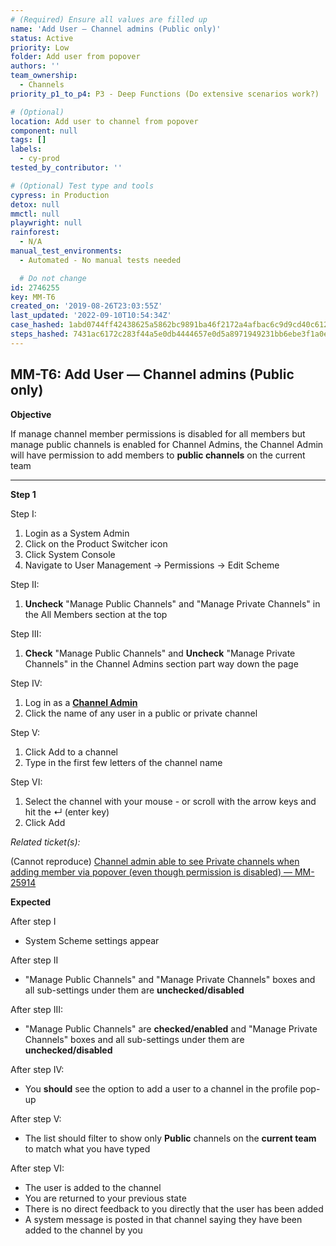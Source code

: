 ```yaml
---
# (Required) Ensure all values are filled up
name: 'Add User — Channel admins (Public only)'
status: Active
priority: Low
folder: Add user from popover
authors: ''
team_ownership:
  - Channels
priority_p1_to_p4: P3 - Deep Functions (Do extensive scenarios work?)

# (Optional)
location: Add user to channel from popover
component: null
tags: []
labels:
  - cy-prod
tested_by_contributor: ''

# (Optional) Test type and tools
cypress: in Production
detox: null
mmctl: null
playwright: null
rainforest:
  - N/A
manual_test_environments:
  - Automated - No manual tests needed

  # Do not change
id: 2746255
key: MM-T6
created_on: '2019-08-26T23:03:55Z'
last_updated: '2022-09-10T10:54:34Z'
case_hashed: 1abd0744ff42438625a5862bc9891ba46f2172a4afbac6c9d9cd40c61209caeff071bb74f0d794bbcddfe3432f876ab3
steps_hashed: 7431ac6172c283f44a5e0db4444657e0d5a8971949231bb6ebe3f1a0e8377565ffce887dcaf16b73f19ea186bc1ed5ad
---
```


<!-- (Auto-generated) Based on frontmatter's "key" and "name" -->

## MM-T6: Add User — Channel admins (Public only)

**Objective**

If manage channel member permissions is disabled for all members but manage public channels is enabled for Channel Admins, the Channel Admin will have permission to add members to **public channels** on the current team

---

**Step 1**

Step I:

1. Login as a System Admin
2. Click on the Product Switcher icon
3. Click System Console
4. Navigate to User Management → Permissions → Edit Scheme

Step II:

1. **Uncheck** "Manage Public Channels" and "Manage Private Channels" in the All Members section at the top

Step III:

1. **Check** "Manage Public Channels" and **Uncheck** "Manage Private Channels" in the Channel Admins section part way down the page

Step IV:

1. Log in as a [**Channel Admin**](https://docs.mattermost.com/help/getting-started/managing-members.html#channel-admin)
2. Click the name of any user in a public or private channel

Step V:

1. Click Add to a channel
2. Type in the first few letters of the channel name

Step VI:

1. Select the channel with your mouse - or scroll with the arrow keys and hit the ↵ (enter key)
2. Click Add

_Related ticket(s):_

(Cannot reproduce) [Channel admin able to see Private channels when adding member via popover (even though permission is disabled) — MM-25914](https://mattermost.atlassian.net/browse/MM-25914)

**Expected**

After step I

- System Scheme settings appear

After step II

- "Manage Public Channels" and "Manage Private Channels" boxes and all sub-settings under them are **unchecked/disabled**

After step III:

- "Manage Public Channels" are **checked/enabled** and "Manage Private Channels" boxes and all sub-settings under them are **unchecked/disabled**

After step IV:

- You **should** see the option to add a user to a channel in the profile pop-up

After step V:

- The list should filter to show only **Public** channels on the **current team** to match what you have typed

After step VI:

- The user is added to the channel
- You are returned to your previous state
- There is no direct feedback to you directly that the user has been added
- A system message is posted in that channel saying they have been added to the channel by you
